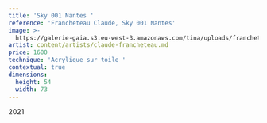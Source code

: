 ```yaml
---
title: 'Sky 001 Nantes '
reference: 'Francheteau Claude, Sky 001 Nantes'
image: >-
  https://galerie-gaia.s3.eu-west-3.amazonaws.com/tina/uploads/francheteau-claude/francheteau-claude-sky001-54x73.jpg
artist: content/artists/claude-francheteau.md
price: 1600
technique: 'Acrylique sur toile '
contextual: true
dimensions:
  height: 54
  width: 73
---
```


2021 
